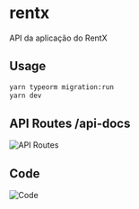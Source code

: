 # rentx
API da aplicação do RentX

## Usage

```bash
yarn typeorm migration:run
yarn dev
```

## API Routes /api-docs
![API Routes](https://i.imgur.com/nPY82gj.png)

## Code
![Code](https://i.imgur.com/UMiDqDI.png)
